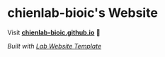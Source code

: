 
# chienlab-bioic's Website

Visit **[chienlab-bioic.github.io](https://chienlab-bioic.github.io)** 🚀

_Built with [Lab Website Template](https://greene-lab.gitbook.io/lab-website-template-docs)_

